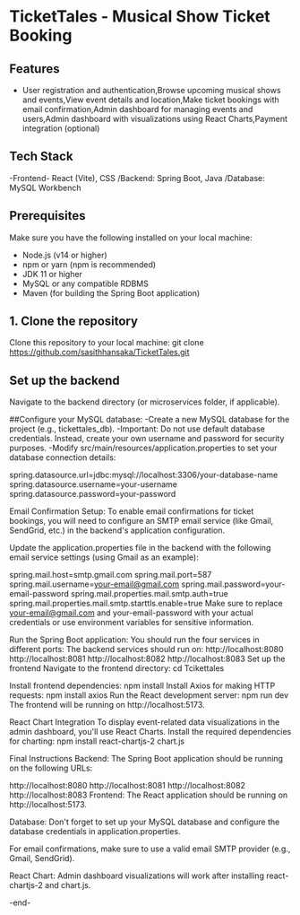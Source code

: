 # TicketTales - Musical Show Ticket Booking

## Features
- User registration and authentication,Browse upcoming musical shows and events,View event details and location,Make ticket bookings with email confirmation,Admin dashboard for managing events and users,Admin dashboard with visualizations using React Charts,Payment integration (optional)

## Tech Stack
-Frontend- React (Vite), CSS /Backend: Spring Boot, Java /Database: MySQL Workbench

## Prerequisites
Make sure you have the following installed on your local machine:
- Node.js (v14 or higher)
- npm or yarn (npm is recommended)
- JDK 11 or higher
- MySQL or any compatible RDBMS
- Maven (for building the Spring Boot application)

## 1. Clone the repository
Clone this repository to your local machine:
git clone https://github.com/sasithhansaka/TicketTales.git

## Set up the backend
Navigate to the backend directory (or microservices folder, if applicable).

##Configure your MySQL database:
-Create a new MySQL database for the project (e.g., tickettales_db).
-Important: Do not use default database credentials. Instead, create your own username and password for security purposes.
-Modify src/main/resources/application.properties to set your database connection details:

spring.datasource.url=jdbc:mysql://localhost:3306/your-database-name
spring.datasource.username=your-username
spring.datasource.password=your-password

Email Confirmation Setup: To enable email confirmations for ticket bookings, you will need to configure an SMTP email service (like Gmail, SendGrid, etc.) in the backend's application configuration.

Update the application.properties file in the backend with the following email service settings (using Gmail as an example):

spring.mail.host=smtp.gmail.com
spring.mail.port=587
spring.mail.username=your-email@gmail.com
spring.mail.password=your-email-password
spring.mail.properties.mail.smtp.auth=true
spring.mail.properties.mail.smtp.starttls.enable=true
Make sure to replace your-email@gmail.com and your-email-password with your actual credentials or use environment variables for sensitive information.

Run the Spring Boot application:
You should run the four services in different ports:
The backend services should run on:
http://localhost:8080
http://localhost:8081
http://localhost:8082
http://localhost:8083
Set up the frontend
Navigate to the frontend directory:
cd Tcikettales

Install frontend dependencies:
npm install
Install Axios for making HTTP requests:
npm install axios
Run the React development server:
npm run dev
The frontend will be running on http://localhost:5173.

React Chart Integration
To display event-related data visualizations in the admin dashboard, you'll use React Charts. Install the required dependencies for charting:
npm install react-chartjs-2 chart.js

Final Instructions
Backend: The Spring Boot application should be running on the following URLs:

http://localhost:8080
http://localhost:8081
http://localhost:8082
http://localhost:8083
Frontend: The React application should be running on http://localhost:5173.

Database: Don't forget to set up your MySQL database and configure the database credentials in application.properties.

For email confirmations, make sure to use a valid email SMTP provider (e.g., Gmail, SendGrid).

React Chart: Admin dashboard visualizations will work after installing react-chartjs-2 and chart.js.


-end-
